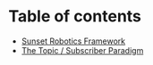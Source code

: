 # Table of contents

* [Sunset Robotics Framework](README.md)
* [The Topic / Subscriber Paradigm](the-topic-subscriber-paradigm.md)
